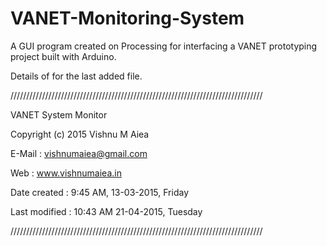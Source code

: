 # VANET-Monitoring-System
A GUI program created on Processing for interfacing a VANET prototyping project built with Arduino.

Details of for the last added file.

////////////////////////////////////////////////////////////////////////////////


 VANET System Monitor

 Copyright (c) 2015 Vishnu M Aiea

 E-Mail : vishnumaiea@gmail.com

 Web : www.vishnumaiea.in

 Date created : 9:45 AM, 13-03-2015, Friday

 Last modified : 10:43 AM 21-04-2015, Tuesday


////////////////////////////////////////////////////////////////////////////////
